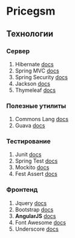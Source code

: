 # Pricegsm #

## Технологии ##

### Сервер ###

1. Hibernate [docs](http://docs.jboss.org/hibernate/orm/4.3/manual/en-US/html/)
2. Spring MVC [docs](http://docs.spring.io/spring/docs/current/spring-framework-reference/html/mvc.html)
3. Spring Security [docs](http://docs.spring.io/spring-security/site/docs/current/reference/htmlsingle/)
4. Jackson [docs](http://wiki.fasterxml.com/JacksonDocumentation)
5. Thymeleaf [docs](http://www.thymeleaf.org/documentation.html)

### Полезные утилиты ###

1. Commons Lang [docs](http://commons.apache.org/proper/commons-lang/javadocs/api-release/index.html)
2. Guava [docs](https://code.google.com/p/guava-libraries/wiki/GuavaExplained)

### Тестирование ###

1. Junit [docs](http://junit.org/)
2. Spring Test [docs](http://docs.spring.io/spring/docs/current/spring-framework-reference/html/testing.html)
3. Mockito [docs](https://code.google.com/p/mockito/)
4. Fest Assert [docs](https://code.google.com/p/fest/)

### Фронтенд ###

1. Jquery [docs](http://api.jquery.com/)
2. Bootstrap [docs](http://getbootstrap.com/components/)
3. <b>AngularJS</b> [docs](http://docs.angularjs.org/api/)
4. Font Awesome [docs](http://fontawesome.io/icons/)
5. Underscore [docs](http://underscorejs.org/)

